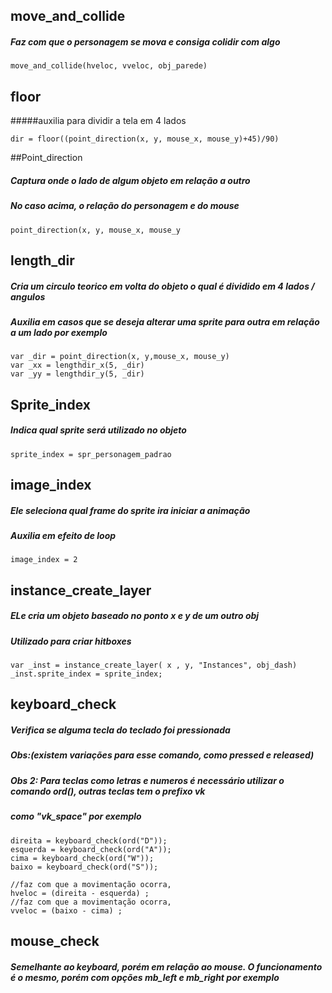 ## move_and_collide
##### Faz com que o personagem se mova e consiga colidir com algo

	move_and_collide(hveloc, vveloc, obj_parede)


## floor 
#####auxilia para dividir a tela em 4 lados

	dir = floor((point_direction(x, y, mouse_x, mouse_y)+45)/90)

##Point_direction
##### Captura onde o lado de algum objeto em relação a outro
##### No caso acima, o relação do personagem e do mouse

	point_direction(x, y, mouse_x, mouse_y


## length_dir
##### Cria um circulo teorico em volta do objeto o qual é dividido em 4 lados / angulos
##### Auxilia em casos que se deseja alterar uma sprite para outra em relação a um lado por exemplo

	var _dir = point_direction(x, y,mouse_x, mouse_y)
	var _xx = lengthdir_x(5, _dir)
	var _yy = lengthdir_y(5, _dir)

## Sprite_index
##### Indica qual sprite será utilizado no objeto

	sprite_index = spr_personagem_padrao


## image_index
##### Ele seleciona qual frame do sprite ira iniciar a animação
##### Auxilia em efeito de loop
	
	image_index = 2

## instance_create_layer
##### ELe cria um objeto baseado no ponto x e y de um outro obj
##### Utilizado para criar hitboxes

	var _inst = instance_create_layer( x , y, "Instances", obj_dash)
	_inst.sprite_index = sprite_index;

## keyboard_check
##### Verifica se alguma tecla do teclado foi pressionada 
##### Obs:(existem variações para esse comando, como pressed e released)
##### Obs 2: Para teclas como letras e numeros é necessário utilizar o comando ord(), outras teclas tem o prefixo vk
##### como "vk_space" por exemplo


	direita = keyboard_check(ord("D"));
	esquerda = keyboard_check(ord("A"));
	cima = keyboard_check(ord("W"));
	baixo = keyboard_check(ord("S"));

	//faz com que a movimentação ocorra,  
	hveloc = (direita - esquerda) ;
	//faz com que a movimentação ocorra,  
	vveloc = (baixo - cima) ;

## mouse_check
##### Semelhante ao keyboard, porém em relação ao mouse. O funcionamento é o mesmo, porém com opções mb_left e mb_right por exemplo

